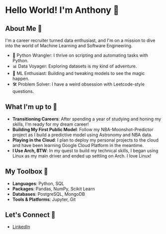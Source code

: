 # Hello World! I'm Anthony 🌟

## About Me 🚀

I'm a career recruiter turned data enthusiast, and I'm on a mission to dive into the world of Machine Learning and Software Engineering.

- 🐍 Python Wrangler: I thrive on scripting and automating tasks with Python.
- 📊 Data Voyager: Exploring datasets is my kind of adventure.
- 🤖 ML Enthusiast: Building and tweaking models to see the magic happen.
- 🛠️ Problem Solver: I have a weird obsession with Leetcode-style questions.

## What I'm up to 🌱

- **Transitioning Careers**: After spending a year of studying and honing my skills, I'm ready for my dream career!
- **Building My First Public Model**: Follow my NBA-Moonshot-Predictor project as I build a predictive model using Astronomy and NBA data.
- **Playing in the Cloud**: I plan to deploy my personal projects to the cloud and have been learning Google Cloud Platform in the meantime.
- **I Use Arch, BTW**: In my quest to build my technical skills, I began using Linux as my main driver and ended up settling on Arch. I love Linux!

## My Toolbox 🧰

- **Languages**: Python, SQL
- **Packages**: Pandas, NumPy, Scikit Learn
- **Databases**: PostgreSQL, MongoDB
- **Tools & Platforms**: Jupyter, Git

## Let's Connect 🤝

- [LinkedIn](https://www.linkedin.com/in/anthonystansall/)
